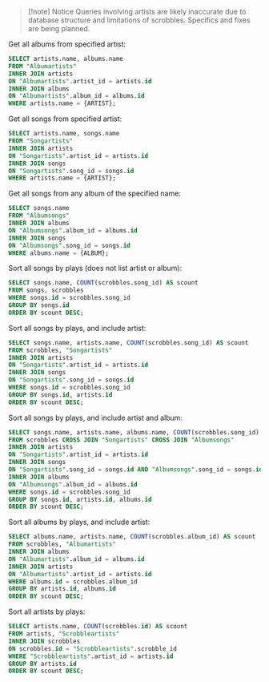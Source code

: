 > [!note] Notice
> Queries involving artists are likely inaccurate due to database structure and
> limitations of scrobbles. Specifics and fixes are being planned.

Get all albums from specified artist:
```sql
SELECT artists.name, albums.name
FROM "Albumartists"
INNER JOIN artists
ON "Albumartists".artist_id = artists.id
INNER JOIN albums
ON "Albumartists".album_id = albums.id
WHERE artists.name = {ARTIST};
```

Get all songs from specified artist:
```sql
SELECT artists.name, songs.name
FROM "Songartists"
INNER JOIN artists
ON "Songartists".artist_id = artists.id
INNER JOIN songs 
ON "Songartists".song_id = songs.id
WHERE artists.name = {ARTIST};
```

Get all songs from any album of the specified name:
```sql
SELECT songs.name
FROM "Albumsongs"
INNER JOIN albums
ON "Albumsongs".album_id = albums.id
INNER JOIN songs
ON "Albumsongs".song_id = songs.id
WHERE albums.name = {ALBUM};
```

Sort all songs by plays (does not list artist or album):
```sql
SELECT songs.name, COUNT(scrobbles.song_id) AS scount
FROM songs, scrobbles
WHERE songs.id = scrobbles.song_id
GROUP BY songs.id
ORDER BY scount DESC;
```

Sort all songs by plays, and include artist:
```sql
SELECT songs.name, artists.name, COUNT(scrobbles.song_id) AS scount
FROM scrobbles, "Songartists"
INNER JOIN artists
ON "Songartists".artist_id = artists.id
INNER JOIN songs
ON "Songartists".song_id = songs.id
WHERE songs.id = scrobbles.song_id
GROUP BY songs.id, artists.id
ORDER BY scount DESC;
```

Sort all songs by plays, and include artist and album:
```sql
SELECT songs.name, artists.name, albums.name, COUNT(scrobbles.song_id) AS scount
FROM scrobbles CROSS JOIN "Songartists" CROSS JOIN "Albumsongs"
INNER JOIN artists
ON "Songartists".artist_id = artists.id
INNER JOIN songs
ON "Songartists".song_id = songs.id AND "Albumsongs".song_id = songs.id
INNER JOIN albums
ON "Albumsongs".album_id = albums.id
WHERE songs.id = scrobbles.song_id
GROUP BY songs.id, artists.id, albums.id
ORDER BY scount DESC;
```

Sort all albums by plays, and include artist:
```sql
SELECT albums.name, artists.name, COUNT(scrobbles.album_id) AS scount
FROM scrobbles, "Albumartists"
INNER JOIN albums
ON "Albumartists".album_id = albums.id
INNER JOIN artists
ON "Albumartists".artist_id = artists.id
WHERE albums.id = scrobbles.album_id
GROUP BY artists.id, albums.id
ORDER BY scount DESC;
```

Sort all artists by plays:
```sql
SELECT artists.name, COUNT(scrobbles.id) AS scount
FROM artists, "Scrobbleartists"
INNER JOIN scrobbles
ON scrobbles.id = "Scrobbleartists".scrobble_id
WHERE "Scrobbleartists".artist_id = artists.id
GROUP BY artists.id
ORDER BY scount DESC;
```
